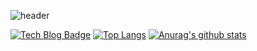 ![header](https://capsule-render.vercel.app/api?type=wave&color=#000080&height=300&section=header&text=Lwonbin&fontSize=90)


[![Tech Blog Badge](http://img.shields.io/badge/-Tech%20blog-black?style=flat-square&logo=github&link=https://lwb9036.tistory.com/)](https://lwb9036.tistory.com/)
[![Top Langs](https://github-readme-stats.vercel.app/api/top-langs/?username=Lwonbin)](https://github.com/Lwonbin/Lwonbin)    [![Anurag's github stats](https://github-readme-stats.vercel.app/api?username=Lwonbin)](https://github.com/Lwonbin/Lwonbin)

